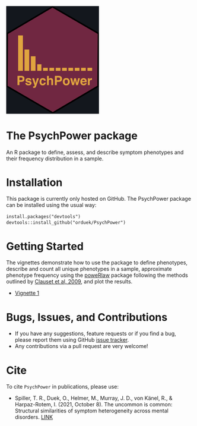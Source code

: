 <img src="man/figures/logo.png" width = 250 />

# The PsychPower package
An R package to define, assess, and describe symptom phenotypes and their frequency distribution in a sample.

# Installation

This package is currently only hosted on GitHub. The PsychPower package can be installed using the usual way:

```{r, eval = FALSE}
install.packages("devtools")
devtools::install_github("orduek/PsychPower")
```

# Getting Started

The vignettes demonstrate how to use the package to define phenotypes, describe and count all unique phenotypes in a sample, approximate phenotype frequency using the [poweRlaw](https://cran.r-project.org/web/packages/poweRlaw/index.html) package following the methods outlined by [Clauset et al, 2009](https://arxiv.org/abs/0706.1062), and plot the results.

* [Vignette 1](LINK)

# Bugs, Issues, and Contributions

* If you have any suggestions, feature requests or if you find a bug, please report them using GitHub [issue tracker](https://github.com/orduek/PsychPower/issues). 
* Any contributions via a pull request are very welcome!

# Cite
To cite `PsychPower` in publications, please use:
 - Spiller, T. R., Duek, O., Helmer, M., Murray, J. D., von Känel, R., & Harpaz-Rotem, I. (2021, October 8). The uncommon is common: Structural similarities of symptom heterogeneity across mental disorders.
 [LINK](https://psyarxiv.com/g4kf8/)
